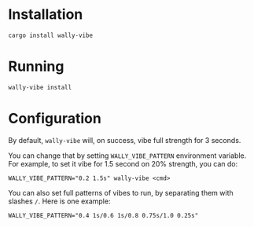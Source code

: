 # Installation

```shell
cargo install wally-vibe
```

# Running

```shell
wally-vibe install
```

# Configuration

By default, `wally-vibe` will, on success, vibe full strength for 3 seconds.

You can change that by setting `WALLY_VIBE_PATTERN` environment variable. For
example, to set it vibe for 1.5 second on 20% strength, you can do:

```shell
WALLY_VIBE_PATTERN="0.2 1.5s" wally-vibe <cmd>
```

You can also set full patterns of vibes to run, by separating them with slashes
`/`. Here is one example:

```
WALLY_VIBE_PATTERN="0.4 1s/0.6 1s/0.8 0.75s/1.0 0.25s"
```
